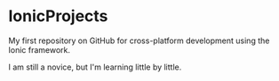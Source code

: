 # IonicProjects

My first repository on GitHub for cross-platform development using the Ionic framework.

I am still a novice, but I'm learning little by little.
